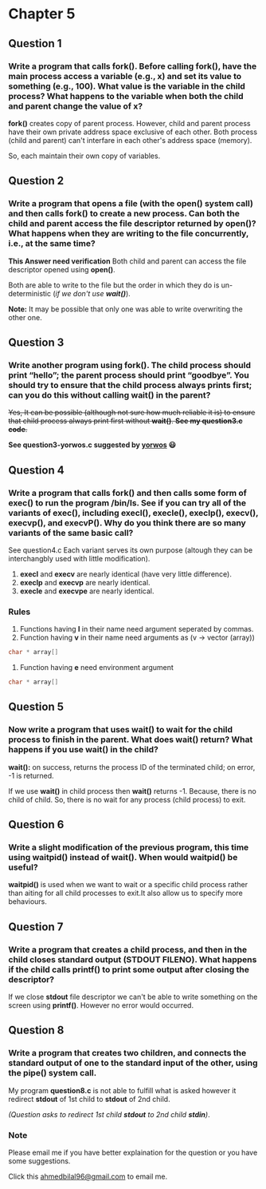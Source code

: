 # Chapter 5

## Question 1

### Write a program that calls fork(). Before calling fork(), have the main process access a variable (e.g., x) and set its value to something (e.g., 100). What value is the variable in the child process? What happens to the variable when both the child and parent change the value of x?

**fork()** creates copy of parent process.
However, child and parent process have their
own private address space exclusive of each
other. Both process (child and parent) can't
interfare in each other's address space (memory).

So, each maintain their own copy of variables.

## Question 2

### Write a program that opens a file (with the open() system call) and then calls fork() to create a new process. Can both the child and parent access the file descriptor returned by open()? What happens when they are writing to the file concurrently, i.e., at the same time?


**This Answer need verification** Both child and parent can access the file descriptor opened using **open()**.

Both are able to write to the file but the order in which they do is un-deterministic (*if we don't use **wait()***).

**Note:** It may be possible that only one was able to write overwriting the other one.

## Question 3

### Write another program using fork(). The child process should print “hello”; the parent process should print “goodbye”. You should try to ensure that the child process always prints first; can you do this without calling wait() in the parent?

~~Yes, It can be possible (although not sure how much reliable it is) to ensure that child process always print first without **wait()**.
**See my question3.c code**.~~

**See question3-yorwos.c suggested by [yorwos](https://github.com/yorwos) :smiley:**

## Question 4

### Write a program that calls fork() and then calls some form of exec() to run the program /bin/ls. See if you can try all of the variants of exec(), including execl(), execle(), execlp(), execv(), execvp(), and execvP(). Why do you think there are so many variants of the same basic call?

See question4.c
Each variant serves its own purpose (altough they can be interchangbly used with little modification).

1. **execl** and **execv** are nearly identical (have very little difference).
1. **execlp** and **execvp** are nearly identical.
1. **execle** and **execvpe** are nearly identical.

### Rules

1. Functions having **l** in their name need argument seperated by commas.
1. Function having **v** in their name need arguments as (v -> vector (array))

```c
char * array[]
```

1. Function having **e** need environment argument

```c
char * array[]
```

## Question 5

### Now write a program that uses wait() to wait for the child process to finish in the parent. What does wait() return? What happens if you use wait() in the child?

**wait():** on success, returns  the  process ID of the terminated child;
on error, -1 is returned.

If we use **wait()** in child process then **wait()** returns -1. Because, there is no child
of child. So, there is no wait for any process (child process) to exit.

## Question 6

### Write a slight modification of the previous program, this time using waitpid() instead of wait(). When would waitpid() be useful?

**waitpid()** is used when we want to wait or a specific child process rather than aiting for all child processes to exit.It also allow us to specify more behaviours.

## Question 7

### Write a program that creates a child process, and then in the child closes standard output (STDOUT FILENO). What happens if the child calls printf() to print some output after closing the descriptor?

If we close **stdout** file descriptor we can't be
able to write something on the screen using
**printf()**. However no error would occurred.

## Question 8

### Write a program that creates two children, and connects the standard output of one to the standard input of the other, using the pipe() system call.

My program **question8.c** is not able to fulfill what is asked however it redirect **stdout** of 1st child to **stdout** of 2nd child.

*(Question asks to redirect 1st child **stdout** to 2nd child **stdin**)*.

### Note

Please email me if you have better explaination for the question or you have some suggestions.

Click this [ahmedbilal96@gmail.com](mailto:ahmedbilal96@gmail.com) to email me.
